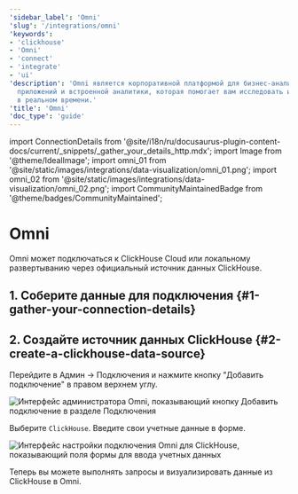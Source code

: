 ```yaml
---
'sidebar_label': 'Omni'
'slug': '/integrations/omni'
'keywords':
- 'clickhouse'
- 'Omni'
- 'connect'
- 'integrate'
- 'ui'
'description': 'Omni является корпоративной платформой для бизнес-аналитики, data
  приложений и встроенной аналитики, которая помогает вам исследовать и делиться инсайтами
  в реальном времени.'
'title': 'Omni'
'doc_type': 'guide'
---
```


import ConnectionDetails from '@site/i18n/ru/docusaurus-plugin-content-docs/current/_snippets/_gather_your_details_http.mdx';
import Image from '@theme/IdealImage';
import omni_01 from '@site/static/images/integrations/data-visualization/omni_01.png';
import omni_02 from '@site/static/images/integrations/data-visualization/omni_02.png';
import CommunityMaintainedBadge from '@theme/badges/CommunityMaintained';


# Omni

<CommunityMaintainedBadge/>

Omni может подключаться к ClickHouse Cloud или локальному развертыванию через официальный источник данных ClickHouse.

## 1. Соберите данные для подключения {#1-gather-your-connection-details}

<ConnectionDetails />

## 2. Создайте источник данных ClickHouse {#2-create-a-clickhouse-data-source}

Перейдите в Админ -> Подключения и нажмите кнопку "Добавить подключение" в правом верхнем углу.

<Image size="lg" img={omni_01} alt="Интерфейс администратора Omni, показывающий кнопку Добавить подключение в разделе Подключения" border />
<br/>

Выберите `ClickHouse`. Введите свои учетные данные в форме.

<Image size="lg" img={omni_02} alt="Интерфейс настройки подключения Omni для ClickHouse, показывающий поля формы для ввода учетных данных" border />
<br/>

Теперь вы можете выполнять запросы и визуализировать данные из ClickHouse в Omni.
